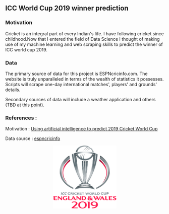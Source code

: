## ICC World Cup 2019 winner prediction

### Motivation


Cricket is an integral part of every Indian's life. I have following cricket since childhood.Now that I entered the field of Data Science I thought of making use of my machine learning and web scraping skills to predict the winner of ICC world cup 2019.

### Data
The primary source of data for this project is ESPNcricinfo.com. The website is truly unparalleled in terms of the wealth of statistics it possesses. Scripts will scrape one-day international matches', players' and grounds' details.

Secondary sources of data will include a weather application and others (TBD at this point).


### References :

Motivation : [Using artificial intelligence to predict 2019 Cricket World Cup](https://www.sportskeeda.com/cricket/ai-prediction-for-2019-cricket-world-cup)

Data source : [espncricinfo](http://www.espncricinfo.com/)

<p align="center">
  <img width="200" height="200" src="imgs/ICC_WC_2019.png">
</p>
